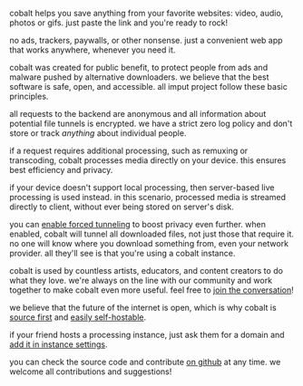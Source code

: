 <script lang="ts">
    import { t } from "$lib/i18n/translations";
    import { contacts, docs } from "$lib/env";

    import SectionHeading from "$components/misc/SectionHeading.svelte";
</script>

<section id="summary">
<SectionHeading
    title={$t("about.heading.summary")}
    sectionId="summary"
/>

cobalt helps you save anything from your favorite websites: video, audio, photos or gifs. just paste the link and you're ready to rock!

no ads, trackers, paywalls, or other nonsense. just a convenient web app that works anywhere, whenever you need it.
</section>

<section id="motivation">
<SectionHeading
    title={$t("about.heading.motivation")}
    sectionId="motivation"
/>

cobalt was created for public benefit, to protect people from ads and malware pushed by alternative downloaders.
we believe that the best software is safe, open, and accessible. all imput project follow these basic principles.
</section>

<section id="privacy-efficiency">
<SectionHeading
    title={$t("about.heading.privacy_efficiency")}
    sectionId="privacy-efficiency"
/>

all requests to the backend are anonymous and all information about potential file tunnels is encrypted.
we have a strict zero log policy and don't store or track *anything* about individual people.

if a request requires additional processing, such as remuxing or transcoding, cobalt processes media
directly on your device. this ensures best efficiency and privacy.

if your device doesn't support local processing, then server-based live processing is used instead.
in this scenario, processed media is streamed directly to client, without ever being stored on server's disk.

you can [enable forced tunneling](/settings/privacy#tunnel) to boost privacy even further.
when enabled, cobalt will tunnel all downloaded files, not just those that require it.
no one will know where you download something from, even your network provider.
all they'll see is that you're using a cobalt instance.
</section>

<section id="community">
<SectionHeading
    title={$t("about.heading.community")}
    sectionId="community"
/>

cobalt is used by countless artists, educators, and content creators to do what they love.
we're always on the line with our community and work together to make cobalt even more useful.
feel free to [join the conversation](/about/community)!

we believe that the future of the internet is open, which is why cobalt is
[source first](https://sourcefirst.com/) and [easily self-hostable]({docs.instanceHosting}).

if your friend hosts a processing instance, just ask them for a domain and [add it in instance settings](/settings/instances#community).

you can check the source code and contribute [on github]({contacts.github}) at any time.
we welcome all contributions and suggestions!
</section>
